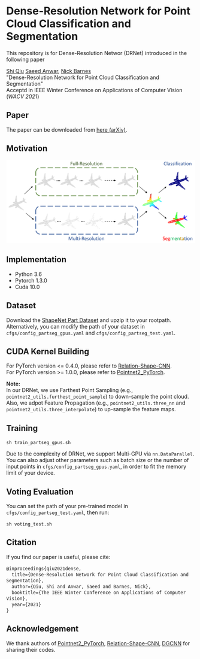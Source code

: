 # Dense-Resolution Network for Point Cloud Classification and Segmentation
This repository is for Dense-Resolution Networ (DRNet) introduced in the following paper

[Shi Qiu](https://shiqiu0419.github.io/) [Saeed Anwar](https://saeed-anwar.github.io/),  [Nick Barnes](http://users.cecs.anu.edu.au/~nmb/)  
"Dense-Resolution Network for Point Cloud Classification and Segmentation"  
Acceptd in IEEE Winter Conference on Applications of Computer Vision (*WACV 2021*)

## Paper
The paper can be downloaded from [here (arXiv)](https://arxiv.org/abs/2005.06734).

## Motivation
<p align="center">
  <img width="600" src="https://github.com/ShiQiu0419/DRNet/blob/master/figures/intro.png">
</p>

## Implementation
* Python 3.6
* Pytorch 1.3.0
* Cuda 10.0

## Dataset
Download the [ShapeNet Part Dataset](https://shapenet.cs.stanford.edu/media/shapenetcore_partanno_segmentation_benchmark_v0_normal.zip) and upzip it to your rootpath. Alternatively, you can modify the path of your dataset in `cfgs/config_partseg_gpus.yaml` and `cfgs/config_partseg_test.yaml`.

## CUDA Kernel Building
For PyTorch version <= 0.4.0, please refer to [Relation-Shape-CNN](https://github.com/Yochengliu/Relation-Shape-CNN).  
For PyTorch version >= 1.0.0, please refer to [Pointnet2_PyTorch](https://github.com/erikwijmans/Pointnet2_PyTorch).  

**Note:**  
In our DRNet, we use Farthest Point Sampling (e.g., `pointnet2_utils.furthest_point_sample`) to down-sample the point cloud. Also, we adpot Feature Propagation (e.g., `pointnet2_utils.three_nn` and `pointnet2_utils.three_interpolate`) to up-sample the feature maps.

## Training

    sh train_partseg_gpus.sh
        
Due to the complexity of DRNet, we support Multi-GPU via `nn.DataParallel`. You can also adjust other parameters such as batch size or the number of input points in `cfgs/config_partseg_gpus.yaml`, in order to fit the memory limit of your device.

## Voting Evaluation
You can set the path of your pre-trained model in `cfgs/config_partseg_test.yaml`, then run:

    sh voting_test.sh
   
## Citation

If you find our paper is useful, please cite:

    @inproceedings{qiu2021dense,
      title={Dense-Resolution Network for Point Cloud Classification and Segmentation},
      author={Qiu, Shi and Anwar, Saeed and Barnes, Nick},
      booktitle={The IEEE Winter Conference on Applications of Computer Vision},
      year={2021}
    }

## Acknowledgement
We thank authors of [Pointnet2_PyTorch](https://github.com/erikwijmans/Pointnet2_PyTorch), [Relation-Shape-CNN](https://github.com/Yochengliu/Relation-Shape-CNN), [DGCNN](https://github.com/WangYueFt/dgcnn/tree/master/pytorch) for sharing their codes.
